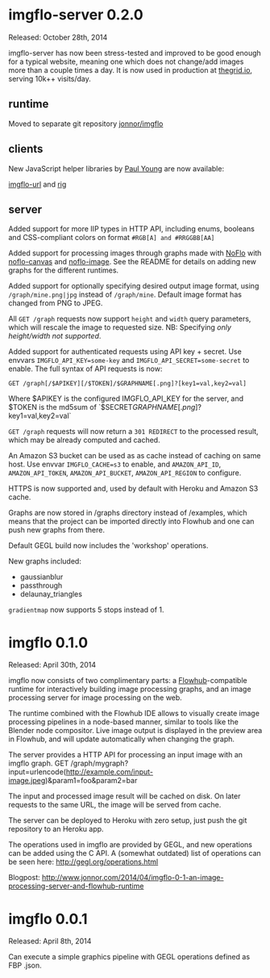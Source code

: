 imgflo-server 0.2.0
==================
Released: October 28th, 2014

imgflo-server has now been stress-tested and improved to be good enough for a typical website,
meaning one which does not change/add images more than a couple times a day.
It is now used in production at [thegrid.io](http://thegrid.io), serving 10k++ visits/day.

runtime
--------
Moved to separate git repository [jonnor/imgflo](https://github.com/jonnor/imgflo)

clients
-------
New JavaScript helper libraries by [Paul Young](https://github.com/paulyoung) are now available:

[imgflo-url](https://www.npmjs.org/package/imgflo-url) and [rig](https://www.npmjs.org/package/rig-up)

server
-------

Added support for more IIP types in HTTP API,
including enums, booleans and CSS-compliant colors on format `#RGB[A] and #RRGGBB[AA]`

Added support for processing images through graphs made with [NoFlo](http://noflojs.org)
with [noflo-canvas](http://github.com/noflo/noflo-canvas) and [noflo-image](http://github.com/noflo/noflo-image).
See the README for details on adding new graphs for the different runtimes.

Added support for optionally specifying desired output image format,
using `/graph/mine.png|jpg` instead of `/graph/mine`.
Default image format has changed from PNG to JPEG.

All `GET /graph` requests now support `height` and `width` query parameters,
which will rescale the image to requested size.
NB: Specifying *only height/width not supported*.

Added support for authenticated requests using API key + secret.
Use envvars `IMGFLO_API_KEY=some-key` and `IMGFLO_API_SECRET=some-secret` to enable.
The full syntax of API requests is now:

    GET /graph[/$APIKEY][/$TOKEN]/$GRAPHNAME[.png]?[key1=val,key2=val]

Where $APIKEY is the configured IMGFLO_API_KEY for the server, and
$TOKEN is the md5sum of `$SECRET$GRAPHNAME[.png]?$key1=val,key2=val`

`GET /graph` requests will now return a `301 REDIRECT` to the processed result,
which may be already computed and cached.

An Amazon S3 bucket can be used as as cache instead of caching on same host.
Use envvar `IMGFLO_CACHE=s3` to enable, and
`AMAZON_API_ID`, `AMAZON_API_TOKEN`, `AMAZON_API_BUCKET`, `AMAZON_API_REGION` to configure.

HTTPS is now supported and, used by default with Heroku and Amazon S3 cache.

Graphs are now stored in /graphs directory instead of /examples, which means that
the project can be imported directly into Flowhub and one can push new graphs from there.

Default GEGL build now includes the 'workshop' operations.

New graphs included:

* gaussianblur
* passthrough
* delaunay_triangles

`gradientmap` now supports 5 stops instead of 1.


imgflo 0.1.0
=============
Released: April 30th, 2014

imgflo now consists of two complimentary parts:
a [Flowhub](http://flowhub.io)-compatible runtime for interactively building image processing graphs,
and an image processing server for image processing on the web.

The runtime combined with the Flowhub IDE allows to visually create image
processing pipelines in a node-based manner, similar to tools like the Blender node compositor.
Live image output is displayed in the preview area in Flowhub, and will
update automatically when changing the graph.

The server provides a HTTP API for processing an input image with an imgflo graph.
    GET /graph/mygraph?input=urlencode(http://example.com/input-image.jpeg)&param1=foo&param2=bar

The input and processed image result will be cached on disk.
On later requests to the same URL, the image will be served from cache.

The server can be deployed to Heroku with zero setup, just push the git repository to an Heroku app.

The operations used in imgflo are provided by GEGL, and new operations can be added using the C API.
A (somewhat outdated) list of operations can be seen here: http://gegl.org/operations.html

Blogpost: http://www.jonnor.com/2014/04/imgflo-0-1-an-image-processing-server-and-flowhub-runtime

imgflo 0.0.1
=============
Released: April 8th, 2014

Can execute a simple graphics pipeline with GEGL operations defined as FBP .json.
